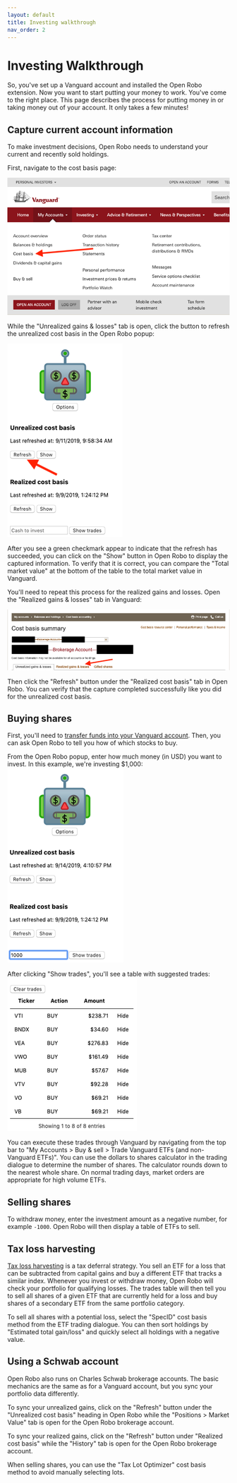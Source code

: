 ```yaml
---
layout: default
title: Investing walkthrough
nav_order: 2
---
```


# Investing Walkthrough

So, you've set up a Vanguard account and installed the Open Robo extension. Now you want to start
putting your money to work. You've come to the right place. This page describes the process for
putting money in or taking money out of your account. It only takes a few minutes!

## Capture current account information

To make investment decisions, Open Robo needs to understand your current and recently sold holdings.

First, navigate to the cost basis page:

![Cost basis nav](assets/images/cost-basis-nav.png)

While the "Unrealized gains & losses" tab is open, click the button to refresh the unrealized cost
basis in the Open Robo popup:

![Refresh unrealized](assets/images/refresh-unrealized.png)

After you see a green checkmark appear to indicate that the refresh has succeeded, you can click on
the "Show" button in Open Robo to display the captured information. To verify that it is correct,
you can compare the "Total market value" at the bottom of the table to the total market value in
Vanguard.

You'll need to repeat this process for the realized gains and losses. Open the "Realized gains &
losses" tab in Vanguard:

![Open realized tab](assets/images/open-realized-tab.png)

Then click the "Refresh" button under the "Realized cost basis" tab in Open Robo. You can verify
that the capture completed successfully like you did for the unrealized cost basis.

## Buying shares

First, you'll need to [transfer funds into your Vanguard
account](https://investor.vanguard.com/investing/online-trading/add-money). Then, you can ask Open
Robo to tell you how of which stocks to buy.

From the Open Robo popup, enter how much money (in USD) you want to invest. In this example, we're
investing $1,000:
![Invest $1000](assets/images/invest-1000.png)

After clicking "Show trades", you'll see a table with suggested trades:
![Suggested trades](assets/images/suggested-buys.png)

You can execute these trades through Vanguard by navigating from the top bar to "My Accounts > Buy &
sell > Trade Vanguard ETFs (and non-Vanguard ETFs)". You can use the dollars to shares calculator in
the trading dialogue to determine the number of shares. The calculator rounds down to the nearest
whole share. On normal trading days, market orders are appropriate for high volume ETFs.

## Selling shares

To withdraw money, enter the investment amount as a negative number, for example `-1000`. Open Robo
will then display a table of ETFs to sell. 

## Tax loss harvesting

[Tax loss harvesting](https://en.wikipedia.org/wiki/Wash_sale#Tax_Loss_Harvesting) is a tax deferral
strategy. You sell an ETF for a loss that can be subtracted from capital gains and buy a different
ETF that tracks a similar index. Whenever you invest or withdraw money, Open Robo will check your
portfolio for qualifying losses. The trades table will then tell you to sell all shares of a given
ETF that are currently held for a loss and buy shares of a secondary ETF from the same portfolio
category.

To sell all shares with a potential loss, select the "SpecID" cost basis method from the ETF trading
dialogue. You can then sort holdings by "Estimated total gain/loss" and quickly select all holdings
with a negative value.

## Using a Schwab account

Open Robo also runs on Charles Schwab brokerage accounts. The basic mechanics are the same as for a
Vanguard account, but you sync your portfolio data differently.

To sync your unrealized gains, click on the "Refresh" button under the "Unrealized cost basis" heading in Open
Robo while the "Positions > Market Value" tab is open for the Open Robo brokerage account.

To sync your realized gains, click on the "Refresh" button under "Realized cost basis" while the
"History" tab is open for the Open Robo brokerage account.

When selling shares, you can use the "Tax Lot Optimizer" cost basis method to avoid manually
selecting lots.
